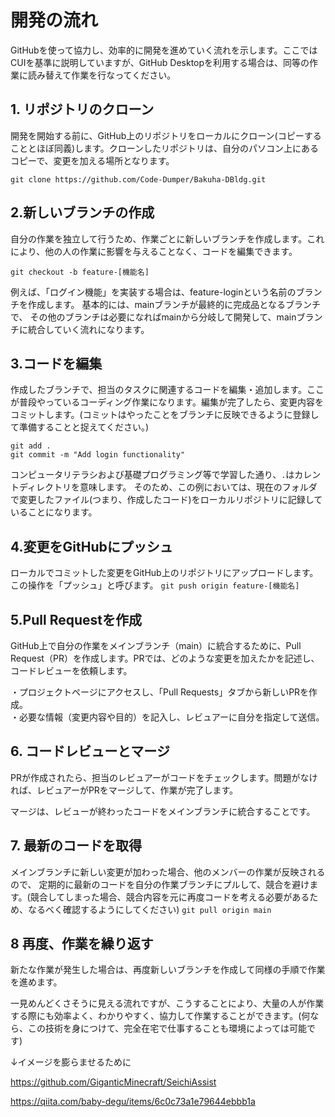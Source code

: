 # 開発の流れ
GitHubを使って協力し、効率的に開発を進めていく流れを示します。ここではCUIを基準に説明していますが、GitHub Desktopを利用する場合は、同等の作業に読み替えて作業を行なってください。

## 1. リポジトリのクローン

開発を開始する前に、GitHub上のリポジトリをローカルにクローン(コピーすることとほぼ同義)します。クローンしたリポジトリは、自分のパソコン上にあるコピーで、変更を加える場所となります。

 ``` git clone https://github.com/Code-Dumper/Bakuha-DBldg.git ```

 ## 2.新しいブランチの作成

 自分の作業を独立して行うため、作業ごとに新しいブランチを作成します。これにより、他の人の作業に影響を与えることなく、コードを編集できます。

 ``` git checkout -b feature-[機能名] ```
 
 例えば、「ログイン機能」を実装する場合は、feature-loginという名前のブランチを作成します。
 基本的には、mainブランチが最終的に完成品となるブランチで、
 その他のブランチは必要になればmainから分岐して開発して、mainブランチに統合していく流れになります。

 ## 3.コードを編集

 作成したブランチで、担当のタスクに関連するコードを編集・追加します。ここが普段やっているコーディング作業になります。編集が完了したら、変更内容をコミットします。(コミットはやったことをブランチに反映できるように登録して準備することと捉えてください。)
 
```
git add .
git commit -m "Add login functionality"
```

コンピュータリテラシおよび基礎プログラミング等で学習した通り、```.```はカレントディレクトリを意味します。
そのため、この例においては、現在のフォルダで変更したファイル(つまり、作成したコード)をローカルリポジトリに記録していることになります。

## 4.変更をGitHubにプッシュ
ローカルでコミットした変更をGitHub上のリポジトリにアップロードします。この操作を「プッシュ」と呼びます。
``` git push origin feature-[機能名] ```

## 5.Pull Requestを作成
GitHub上で自分の作業をメインブランチ（main）に統合するために、Pull Request（PR）を作成します。PRでは、どのような変更を加えたかを記述し、コードレビューを依頼します。


・プロジェクトページにアクセスし、「Pull Requests」タブから新しいPRを作成。  
・必要な情報（変更内容や目的）を記入し、レビュアーに自分を指定して送信。


## 6. コードレビューとマージ

PRが作成されたら、担当のレビュアーがコードをチェックします。問題がなければ、レビュアーがPRをマージして、作業が完了します。

マージは、レビューが終わったコードをメインブランチに統合することです。

## 7. 最新のコードを取得
メインブランチに新しい変更が加わった場合、他のメンバーの作業が反映されるので、
定期的に最新のコードを自分の作業ブランチにプルして、競合を避けます。(競合してしまった場合、競合内容を元に再度コードを考える必要があるため、なるべく確認するようにしてください)
``` git pull origin main ```

## 8 再度、作業を繰り返す
新たな作業が発生した場合は、再度新しいブランチを作成して同様の手順で作業を進めます。

一見めんどくさそうに見える流れですが、こうすることにより、大量の人が作業する際にも効率よく、わかりやすく、協力して作業することができます。(何なら、この技術を身につけて、完全在宅で仕事することも環境によっては可能です)

↓イメージを膨らませるために

https://github.com/GiganticMinecraft/SeichiAssist

https://qiita.com/baby-degu/items/6c0c73a1e79644ebbb1a
